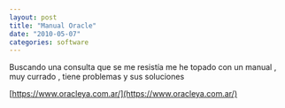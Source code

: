 ```yaml
---
layout: post
title: "Manual Oracle"
date: "2010-05-07"
categories: software
---
```


Buscando una consulta que se me resistía me he topado con un manual , muy currado , tiene problemas y sus soluciones

[https://www.oracleya.com.ar/](https://www.oracleya.com.ar/)
